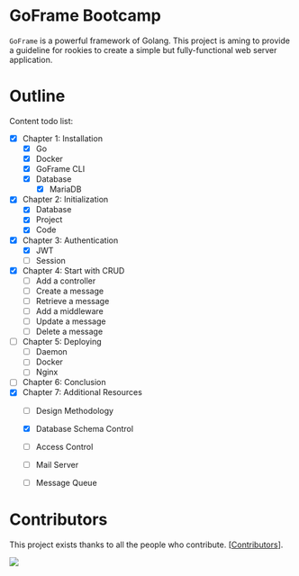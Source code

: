 # GoFrame Bootcamp

`GoFrame` is a powerful framework of Golang. This project is aming to provide a guideline for rookies to create a simple but fully-functional web server application.

# Outline

Content todo list:
- [x] Chapter 1: Installation
    - [x] Go
    - [x] Docker
    - [x] GoFrame CLI
    - [x] Database
        - [x] MariaDB
- [x] Chapter 2: Initialization
    - [x] Database
    - [x] Project
    - [x] Code
- [x] Chapter 3: Authentication
    - [x] JWT
    - [ ] Session
- [x] Chapter 4: Start with CRUD
    - [ ] Add a controller
    - [ ] Create a message
    - [ ] Retrieve a message
    - [ ] Add a middleware
    - [ ] Update a message
    - [ ] Delete a message
- [ ] Chapter 5: Deploying
    - [ ] Daemon
    - [ ] Docker
    - [ ] Nginx
- [ ] Chapter 6: Conclusion
- [x] Chapter 7: Additional Resources
    - [ ] Design Methodology
    - [x] Database Schema Control
    - [ ] Access Control
    - [ ] Mail Server
    - [ ] Message Queue


# Contributors

This project exists thanks to all the people who contribute. [[Contributors](https://github.com/UncleChair/GoFrameBootcamp/graphs/contributors)].

<a href="https://github.com/UncleChair/GoFrameBootcamp/graphs/contributors"><img src="https://contributors-img.web.app/image?repo=UncleChair/GoFrameBootcamp" /></a>


